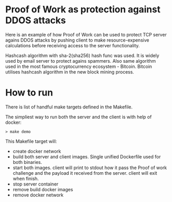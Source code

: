 # Proof of Work as protection against DDOS attacks

Here is an example of how Proof of Work can be used to protect TCP server agains DDOS attacks by pushing client to make resource-expensive calculations before receiving access to the server functionality.

Hashcash algorithm with sha-2(sha256) hash func was used. It is widely used by email server to protect agains spammers. Also same algorithm used in the most famous cryptocurrency ecosystem - Bitcoin. Bitcoin utilises hashcash algorithm in the new block mining process.

# How to run

There is list of handful make targets defined in the Makefile. 

The simpliest way to run both the server and the client is with help of docker:
```shell
> make demo
```

This Makefile target will:
* create docker network
* build both server and client images. Single unified Dockerfile used for both binaries.
* start both images. client will print to stdout how it pass the Proof of work challenge and the payload it received from the server. client will exit when finish.
* stop server container
* remove build docker images
* remove docker network